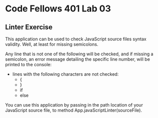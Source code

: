 # Code Fellows 401 Lab 03

## Linter Exercise

This application can be used to check JavaScript source files syntax validity. Well, at least for missing semicolons.

Any line that is not one of the following will be checked, and if missing a semicolon, an error message detailing the specific line number, will be printed to the console:
- lines with the following characters are not checked:
  - {
  - }
  - if
  - else

You can use this application by passing in the path location of your JavaScript source file, to method App.javaScriptLinter(sourceFile).